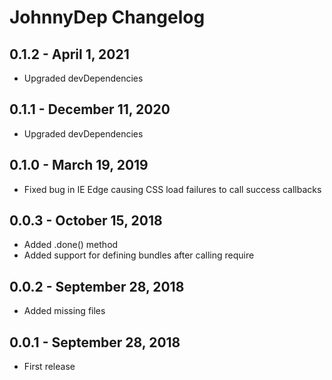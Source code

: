 # JohnnyDep Changelog

## 0.1.2 - April 1, 2021

* Upgraded devDependencies

## 0.1.1 - December 11, 2020

* Upgraded devDependencies

## 0.1.0 - March 19, 2019

* Fixed bug in IE Edge causing CSS load failures to call success callbacks

## 0.0.3 - October 15, 2018

* Added .done() method
* Added support for defining bundles after calling require

## 0.0.2 - September 28, 2018

* Added missing files

## 0.0.1 - September 28, 2018

* First release
